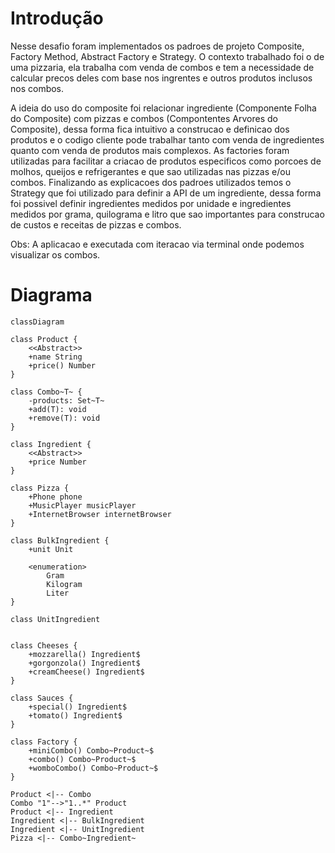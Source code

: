# Introdução
Nesse desafio foram implementados os padroes de projeto Composite, Factory Method, Abstract Factory e Strategy. O contexto trabalhado foi o de uma pizzaria, ela trabalha com venda de combos e tem a necessidade de calcular precos deles com base nos ingrentes e outros produtos inclusos nos combos.

A ideia do uso do composite foi relacionar ingrediente (Componente Folha do Composite) com pizzas e combos (Compontentes Arvores do Composite), dessa forma fica intuitivo a construcao e definicao dos produtos e o codigo cliente pode trabalhar tanto com venda de ingredientes quanto com venda de produtos mais complexos. As factories foram utilizadas para facilitar a criacao de produtos especificos como porcoes de molhos, queijos e refrigerantes e  que sao utilizadas nas pizzas e/ou combos. Finalizando as explicacoes dos padroes utilizados temos o Strategy que foi utilizado para definir a API de um ingrediente, dessa forma foi possivel definir ingredientes medidos por unidade e ingredientes medidos por grama, quilograma e litro que sao importantes para construcao de custos e receitas de pizzas e combos.

Obs: A aplicacao e executada com iteracao via terminal onde podemos visualizar os combos.


# Diagrama

```mermaid
classDiagram

class Product {
    <<Abstract>>
    +name String
    +price() Number
}

class Combo~T~ {
    -products: Set~T~
    +add(T): void
    +remove(T): void
}

class Ingredient {
    <<Abstract>>
    +price Number
}

class Pizza {
    +Phone phone
    +MusicPlayer musicPlayer
    +InternetBrowser internetBrowser
}

class BulkIngredient {
    +unit Unit
        
    <enumeration>
        Gram
        Kilogram
        Liter
}

class UnitIngredient


class Cheeses {
    +mozzarella() Ingredient$
    +gorgonzola() Ingredient$
    +creamCheese() Ingredient$
}

class Sauces {
    +special() Ingredient$
    +tomato() Ingredient$
}

class Factory {
    +miniCombo() Combo~Product~$
    +combo() Combo~Product~$
    +womboCombo() Combo~Product~$
}

Product <|-- Combo
Combo "1"-->"1..*" Product
Product <|-- Ingredient
Ingredient <|-- BulkIngredient
Ingredient <|-- UnitIngredient
Pizza <|-- Combo~Ingredient~
```